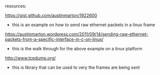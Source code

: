 resources:

https://gist.github.com/austinmarton/1922600
- this is an example on how to send raw ethernet packets in a linux frame


https://austinmarton.wordpress.com/2011/09/14/sending-raw-ethernet-packets-from-a-specific-interface-in-c-on-linux/
- this is the walk through for the above example on a linux platform

http://www.tcpdump.org/
- this is library that can be used to very the frames are being sent